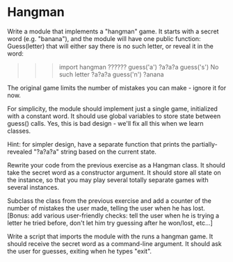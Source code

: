 # Hangman

Write a module that implements a "hangman" game.
It starts with a secret word (e.g. "banana"), and the module will have one public function:
Guess(letter) that will either say there is no such letter, or reveal it in the word:

>>>import hangman
??????
>>>guess('a')
?a?a?a
>>> guess('s')
No such letter
?a?a?a
>>> guess('n')
?anana

The original game limits the number of mistakes you can make - ignore it for now.

For simplicity, the module should implement just a single game, initialized with a constant
word.  It should use global variables to store state between guess() calls.
Yes, this is bad design - we'll fix all this when we learn classes.

Hint: for simpler design, have a separate function that prints the partially-revealed "?a?a?a"
string based on the current state.

Rewrite your code from the previous exercise as a Hangman class.
It should take the secret word as a constructor argument.
It should store all state on the instance, so that you may play several totally separate games
with several instances.

Subclass the class from the previous exercise and add a counter of the number of mistakes the user made,
telling the user when he has lost.
[Bonus: add various user-friendly checks: tell the user when he is trying a letter he tried
before, don't let him try guessing after he won/lost, etc...]

Write a script that imports the module with the runs a hangman game.
It should receive the secret word as a command-line argument.
It should ask the user for guesses, exiting when he types "exit".
